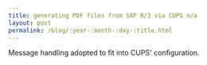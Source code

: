```yaml
---
title: generating PDF files from SAP R/3 via CUPS n/a
layout: post
permalink: /blog/:year-:month-:day-:title.html
---
```


Message handling adopted to fit into CUPS' configuration.
